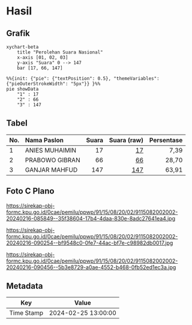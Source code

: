 # Hasil

## Grafik

```mermaid
xychart-beta
    title "Perolehan Suara Nasional"
    x-axis [01, 02, 03]
    y-axis "Suara" 0 --> 147
    bar [17, 66, 147]
```

```mermaid
%%{init: {"pie": {"textPosition": 0.5}, "themeVariables": {"pieOuterStrokeWidth": "5px"}} }%%
pie showData
    "1" : 17
    "2" : 66
    "3" : 147
```

## Tabel

| No. | Nama Paslon    | Suara | Suara (raw) | Persentase |
|:--- |:-------------- | -----:| -----------:| ----------:|
| 1   | ANIES MUHAIMIN | 17    | [17][p-1]   | 7,39       |
| 2   | PRABOWO GIBRAN | 66    | [66][p-2]   | 28,70      |
| 3   | GANJAR MAHFUD  | 147   | [147][p-3]  | 63,91      |


[p-1]: https://github.com/gigit-pemilu/pemilu-2024/blob/main/pilpres/hitung-suara/sub/91-papua/sub/15-waropen/sub/08-urei-faisei/sub/2002-urfas-ii/sub/002-tps/sub/paslon-1.txt
[p-2]: https://github.com/gigit-pemilu/pemilu-2024/blob/main/pilpres/hitung-suara/sub/91-papua/sub/15-waropen/sub/08-urei-faisei/sub/2002-urfas-ii/sub/002-tps/sub/paslon-2.txt
[p-3]: https://github.com/gigit-pemilu/pemilu-2024/blob/main/pilpres/hitung-suara/sub/91-papua/sub/15-waropen/sub/08-urei-faisei/sub/2002-urfas-ii/sub/002-tps/sub/paslon-3.txt

## Foto C Plano

https://sirekap-obj-formc.kpu.go.id/0cae/pemilu/ppwp/91/15/08/20/02/9115082002002-20240216-085849--35f38604-17b4-4daa-830e-8adc27641ea4.jpg

https://sirekap-obj-formc.kpu.go.id/0cae/pemilu/ppwp/91/15/08/20/02/9115082002002-20240216-090254--bf9548c0-0fe7-44ac-bf7e-c98982db0017.jpg

https://sirekap-obj-formc.kpu.go.id/0cae/pemilu/ppwp/91/15/08/20/02/9115082002002-20240216-090456--5b3e8729-a0ae-4552-b468-0fb52ed1ec3a.jpg


## Metadata

| Key        | Value               |
| ---------- | ------------------- |
| Time Stamp | 2024-02-25 13:00:00 |



